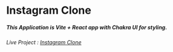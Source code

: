 # Instagram Clone
##### This Application is Vite + React app with Chakra UI for styling. 

###### Live Project : [Instagram Clone](https://zaahiid-instagram.netlify.app/)
